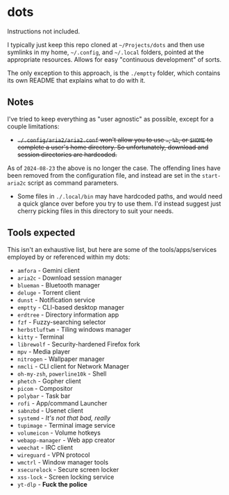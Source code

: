 # dots
Instructions not included.

I typically just keep this repo cloned at `~/Projects/dots` and then use symlinks in
my home, `~/.config`, and `~/.local` folders, pointed at the appropriate resources.
Allows for easy "continuous development" of sorts.

The only exception to this approach, is the `./emptty` folder, which contains its own
README that explains what to do with it.

## Notes

I've tried to keep everything as "user agnostic" as possible, except for a couple
limitations:

- ~~`./.config/aria2/aria2.conf` won't allow you to use `~`, `%h`, or `$HOME` to complete
a user's home directory. So unfortunately, download and session directories are
hardcoded.~~

As of `2024-08-23` the above is no longer the case. The offending lines have been removed
from the configuration file, and instead are set in the `start-aria2c` script as
command parameters.

- Some files in `./.local/bin` may have hardcoded paths, and would need a quick
glance over before you try to use them. I'd instead suggest just cherry picking files
in this directory to suit your needs.

## Tools expected

This isn't an exhaustive list, but here are some of the tools/apps/services employed by
or referenced within my dots:

- `amfora` - Gemini client
- `aria2c` - Download session manager
- `blueman` - Bluetooth manager
- `deluge` - Torrent client
- `dunst` - Notification service
- `emptty` - CLI-based desktop manager
- `erdtree` - Directory information app
- `fzf` - Fuzzy-searching selector
- `herbstluftwm` - Tiling windows manager
- `kitty` - Terminal
- `librewolf` - Security-hardened Firefox fork
- `mpv` - Media player
- `nitrogen` - Wallpaper manager
- `nmcli` - CLI client for Network Manager
- `oh-my-zsh`, `powerline10k` - Shell
- `phetch` - Gopher client
- `picom` - Compositor
- `polybar` - Task bar
- `rofi` - App/command Launcher
- `sabnzbd` - Usenet client
- `systemd` - *It's not that bad, really*
- `tupimage` - Terminal image service
- `volumeicon` - Volume hotkeys
- `webapp-manager` - Web app creator
- `weechat` - IRC client
- `wireguard` - VPN protocol
- `wmctrl` - Window manager tools
- `xsecurelock` - Secure screen locker
- `xss-lock` - Screen locking service
- `yt-dlp` - **Fuck the police**
